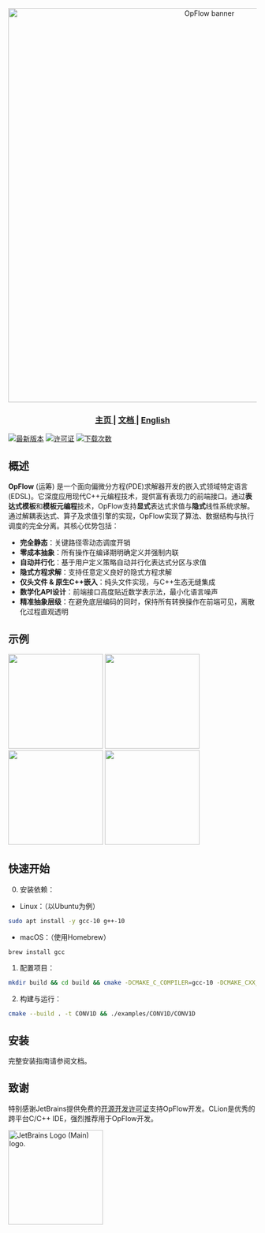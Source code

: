 <div align="center">
  <img width="800px" src="doc/assets/opflow_banner_slice.png" alt="OpFlow banner">
  <h3> <a href="https://opflow.cc/"> 主页 </a> | <a href="https://opflow.cc/doc"> 文档 </a> | <a href="README.md"> English </a> </h3>
</div>

[![最新版本](https://img.shields.io/github/v/release/OpFlow-dev/OpFlow?color=blue&label=Latest%20Release)](https://github.com/OpFlow-dev/OpFlow/releases/latest)
[![许可证](https://img.shields.io/badge/license-MPL--2.0-blue)](https://github.com/OpFlow-dev/OpFlow/blob/master/LICENSE)
[![下载次数](https://img.shields.io/github/downloads/OpFlow-dev/OpFlow/total?color=blue&label=Downloads)](https://github.com/OpFlow-dev/OpFlow/releases/latest)

## 概述

**OpFlow** (运筹) 是一个面向偏微分方程(PDE)求解器开发的嵌入式领域特定语言(EDSL)。它深度应用现代C++元编程技术，提供富有表现力的前端接口。通过**表达式模板**和**模板元编程**技术，OpFlow支持**显式**表达式求值与**隐式**线性系统求解。通过解耦表达式、算子及求值引擎的实现，OpFlow实现了算法、数据结构与执行调度的完全分离。其核心优势包括：

- **完全静态**：关键路径零动态调度开销
- **零成本抽象**：所有操作在编译期明确定义并强制内联
- **自动并行化**：基于用户定义策略自动并行化表达式分区与求值
- **隐式方程求解**：支持任意定义良好的隐式方程求解
- **仅头文件 & 原生C++嵌入**：纯头文件实现，与C++生态无缝集成
- **数学化API设计**：前端接口高度贴近数学表示法，最小化语言噪声
- **精准抽象层级**：在避免底层编码的同时，保持所有转换操作在前端可见，离散化过程直观透明

## 示例
[<img src="doc/03_Examples/assets/weno.gif" height="192px">](examples/CONV1D/CONV1D.cpp)
[<img src="doc/03_Examples/assets/heattransfer.gif" height="192px">](examples/FTCS2D/FTCS-OMP.cpp)
[<img src="doc/03_Examples/assets/liddriven.gif" height="192px">](examples/LidDriven/LidDriven2D.cpp)
[<img src="doc/03_Examples/assets/amrls.gif" height="192px">](examples/LevelSet/AMRLS.cpp)

## 快速开始

0. 安装依赖：

- Linux：（以Ubuntu为例）
```bash
sudo apt install -y gcc-10 g++-10
```
- macOS：（使用Homebrew）
```bash
brew install gcc
```
1. 配置项目：
```bash
mkdir build && cd build && cmake -DCMAKE_C_COMPILER=gcc-10 -DCMAKE_CXX_COMPILER=g++-10 -DOPFLOW_BUILD_EXAMPLES=ON ..
```
2. 构建与运行：
```bash
cmake --build . -t CONV1D && ./examples/CONV1D/CONV1D
```

## 安装

完整安装指南请参阅文档。

## 致谢
特别感谢JetBrains提供免费的[开源开发许可证](https://jb.gg/OpenSourceSupport)支持OpFlow开发。CLion是优秀的跨平台C/C++ IDE，强烈推荐用于OpFlow开发。

<img src="https://resources.jetbrains.com/storage/products/company/brand/logos/jb_beam.png" alt="JetBrains Logo (Main) logo." height="192px">
